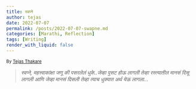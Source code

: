 ```yaml
---
title: स्वप्ने
author: tejas
date: 2022-07-07
permalink: /posts/2022-07-07-swapne.md
categories: [Marathi, Reflection]
tags: [Writing]
render_with_liquid: false
---
```

<sub>By [Tejas Thakare](https://tejascthakare.github.io/)</sub>

> *स्वप्ने, महत्त्वाकांक्षा जणू की पसरलेलं धुके..जेव्हा पुसट होऊ लागली तेव्हा रस्त्यातील मानसं दिसू लागली आणि जेव्हा मानसं दिसली तेव्हा त्याच धुक्यात अर्थ येऊ लागला...*



